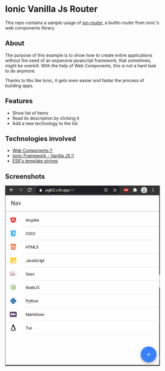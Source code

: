# Ionic Vanilla Js Router

This repo contains a sample usage of [ion-router](https://ionicframework.com/docs/api/router),
a builtin router from ionic's web components library.

## About

The purpose of this example is to show how to create entire applications without the need of an
expansive javascript framework, that sometimes, might be overkill. With the help of Web Components,
this is not a hard task to do anymore.

Thanks to libs like Ionic, it gets even easier and faster the process of building apps.

## Features

- Show list of items
- Read its description by clicking it
- Add a new technology to the list

## Technologies involved

- [Web Components !!](https://developer.mozilla.org/pt-BR/docs/Web/Web_Components)
- [Ionic Framework - Vanilla JS !!](https://ionicframework.com/docs)
- [ES6's template strings](https://developer.mozilla.org/pt-BR/docs/Web/JavaScript/Reference/template_strings)

## Screenshots

![Example gif](https://raw.githubusercontent.com/JoaoLucasGtr/ionic-vanilla-js-router/master/ionic-vanilla-router-example.gif)